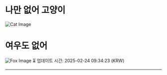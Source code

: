 
# 나만 없어 고양이

![Cat Image](https://cdn2.thecatapi.com/images/a33.jpg)

# 여우도 없어
![Fox Image](https://randomfox.ca/images/46.jpg)
⏳ 업데이트 시간: 2025-02-24 09:34:23 (KRW)

---
